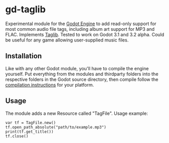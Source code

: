 # gd-taglib

Experimental module for the [Godot Engine](https://github.com/godotengine/godot) to add read-only support for most common audio file tags, including album art support for MP3 and FLAC. Implements [Taglib](https://taglib.org/). Tested to work on Godot 3.1 and 3.2 alpha. Could be useful for any game allowing user-supplied music files.

## Installation
Like with any other Godot module, you'll have to compile the engine yourself. Put everything from the modules and thirdparty folders into the respective folders in the Godot source directory, then compile follow the [compilation instructions](https://docs.godotengine.org/en/latest/development/compiling/) for your platform.

## Usage
The module adds a new Resource called "TagFile". Usage example:
```
var tf = TagFile.new()
tf.open_path_absolute("path/to/example.mp3")
print(tf.get_title())
tf.close()
```